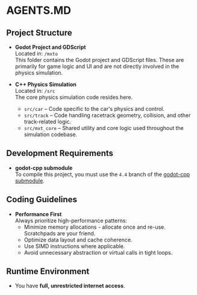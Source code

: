 # AGENTS.MD

## Project Structure

- **Godot Project and GDScript**  
	Located in: `/mxto`  
	This folder contains the Godot project and GDScript files. These are primarily for game logic and UI and are not directly involved in the physics simulation.

- **C++ Physics Simulation**  
	Located in: `/src`  
	The core physics simulation code resides here.

	- `src/car` – Code specific to the car's physics and control.
	- `src/track` – Code handling racetrack geometry, collision, and other track-related logic.
	- `src/mxt_core` – Shared utility and core logic used throughout the simulation codebase.

## Development Requirements

- **godot-cpp submodule**  
	To compile this project, you must use the `4.4` branch of the [godot-cpp submodule](https://github.com/godotengine/godot-cpp.git).

## Coding Guidelines

- **Performance First**  
	Always prioritize high-performance patterns:
	- Minimize memory allocations - allocate once and re-use. Scratchpads are your friend.
	- Optimize data layout and cache coherence.
	- Use SIMD instructions where applicable.
	- Avoid unnecessary abstraction or virtual calls in tight loops.

## Runtime Environment

- You have **full, unrestricted internet access**.
